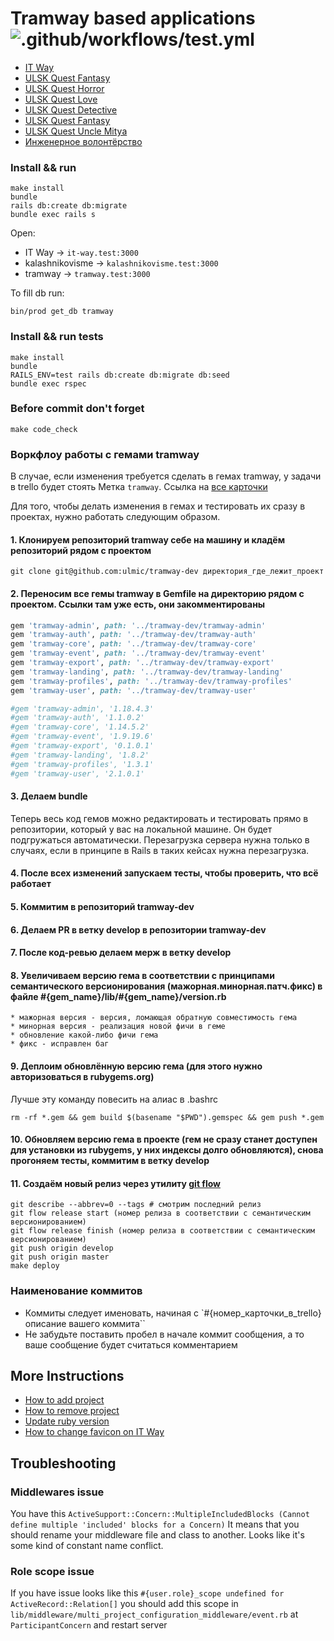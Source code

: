 # Tramway based applications ![.github/workflows/test.yml](https://github.com/purple-magic/tramway_pro/workflows/.github/workflows/test.yml/badge.svg?branch=develop)

* [IT Way](https://it-way.pro)
* [ ULSK Quest Fantasy ]( t.me/questfantasy_bot )
* [ ULSK Quest Horror ]( t.me/questhorror_bot )
* [ ULSK Quest Love ]( t.me/questlove_bot )
* [ ULSK Quest Detective ]( t.me/questhorror_bot )
* [ ULSK Quest Fantasy ]( t.me/questfantasy_bot )
* [ ULSK Quest Uncle Mitya ]( t.me/questnewyearbot )
* [Инженерное волонтёрство](http://engineervol.ru/)

### Install && run

```shell
make install
bundle
rails db:create db:migrate
bundle exec rails s
```

Open:
* IT Way -> `it-way.test:3000`
* kalashnikovisme -> `kalashnikovisme.test:3000`
* tramway -> `tramway.test:3000`

To fill db run:

```
bin/prod get_db tramway
```

### Install && run tests

```shell
make install
bundle
RAILS_ENV=test rails db:create db:migrate db:seed
bundle exec rspec
```

### Before commit don't forget

```shell
make code_check
```

### Воркфлоу работы с гемами tramway

В случае, если изменения требуется сделать в гемах tramway, у задачи в trello будет стоять Метка `tramway`. Ссылка на [все карточки](https://trello.com/b/HVkPer5c/%D0%B3%D0%BE%D0%B4-%D0%BC%D0%BE%D0%BB%D0%BE%D0%B4%D1%8B%D1%85-2020?menu=filter&filter=label:tramway)

Для того, чтобы делать изменения в гемах и тестировать их сразу в проектах, нужно работать следующим образом.

#### 1. Клонируем репозиторий tramway себе на машину и кладём репозиторий рядом с проектом

```
git clone git@github.com:ulmic/tramway-dev директория_где_лежит_проект
```

#### 2. Переносим все гемы tramway в Gemfile на директорию рядом с проектом. Ссылки там уже есть, они закомментированы

```ruby
gem 'tramway-admin', path: '../tramway-dev/tramway-admin'
gem 'tramway-auth', path: '../tramway-dev/tramway-auth'
gem 'tramway-core', path: '../tramway-dev/tramway-core'
gem 'tramway-event', path: '../tramway-dev/tramway-event'
gem 'tramway-export', path: '../tramway-dev/tramway-export'
gem 'tramway-landing', path: '../tramway-dev/tramway-landing'
gem 'tramway-profiles', path: '../tramway-dev/tramway-profiles'
gem 'tramway-user', path: '../tramway-dev/tramway-user'

#gem 'tramway-admin', '1.18.4.3'
#gem 'tramway-auth', '1.1.0.2'
#gem 'tramway-core', '1.14.5.2'
#gem 'tramway-event', '1.9.19.6'
#gem 'tramway-export', '0.1.0.1'
#gem 'tramway-landing', '1.8.2'
#gem 'tramway-profiles', '1.3.1'
#gem 'tramway-user', '2.1.0.1'
```

#### 3. Делаем bundle

Теперь весь код гемов можно редактировать и тестировать прямо в репозитории, который у вас на локальной машине. Он будет подгружаться автоматически. Перезагрузка сервера нужна только в случаях, если в принципе в Rails в таких кейсах нужна перезагрузка.

#### 4. После всех изменений запускаем тесты, чтобы проверить, что всё работает

#### 5. Коммитим в репозиторий tramway-dev
#### 6. Делаем PR в ветку develop в репозитории tramway-dev
#### 7. После код-ревью делаем мерж в ветку develop
#### 8. Увеличиваем версию гема в соответствии с принципами семантического версионирования (мажорная.минорная.патч.фикс) в файле #{gem_name}/lib/#{gem_name}/version.rb
    * мажорная версия - версия, ломающая обратную совместимость гема
    * минорная версия - реализация новой фичи в геме
    * обновление какой-либо фичи гема
    * фикс - исправлен баг

#### 9. Деплоим обновлённую версию гема (для этого нужно авторизоваться в rubygems.org)

Лучше эту команду повесить на алиас в .bashrc

```shell
rm -rf *.gem && gem build $(basename "$PWD").gemspec && gem push *.gem
```

#### 10. Обновляем версию гема в проекте (гем не сразу станет доступен для установки из rubygems, у них индексы долго обновляются), снова прогоняем тесты, коммитим в ветку develop

#### 11. Создаём новый релиз через утилиту [git flow](https://github.com/nvie/gitflow)

```shell
git describe --abbrev=0 --tags # смотрим последний релиз
git flow release start (номер релиза в соответствии с семантическим версионированием)
git flow release finish (номер релиза в соответствии с семантическим версионированием)
git push origin develop
git push origin master
make deploy
```

### Наименование коммитов

* Коммиты следует именовать, начиная с `#{номер_карточки_в_trello} описание вашего коммита``
* Не забудьте поставить пробел в начале коммит сообщения, а то ваше сообщение будет считаться комментарием

## More Instructions

* [How to add project](https://github.com/Purple-Magic/tramway_pro/blob/develop/docs/add_project.md)
* [How to remove project](https://github.com/Purple-Magic/tramway_pro/blob/develop/docs/remove_project.md)
* [Update ruby version](https://github.com/Purple-Magic/tramway_pro/blob/develop/docs/update-ruby.md)
* [How to change favicon on IT Way](https://github.com/Purple-Magic/tramway_pro/blob/develop/docs/change_favicon_on_it_way.md)

## Troubleshooting

### Middlewares issue

You have this `ActiveSupport::Concern::MultipleIncludedBlocks (Cannot define multiple 'included' blocks for a Concern)`
It means that you should rename your middleware file and class to another. Looks like it's some kind of constant name conflict.

### Role scope issue

If you have issue looks like this `#{user.role}_scope undefined for ActiveRecord::Relation[]` you should add this scope in `lib/middleware/multi_project_configuration_middleware/event.rb` at `ParticipantConcern` and restart server
